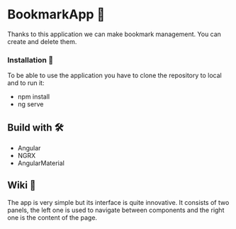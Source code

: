 # BookmarkApp 🚀

Thanks to this application we can make bookmark management. You can create and delete them.

### Installation 🔧

To be able to use the application you have to clone the repository to local and to run it:
* npm install
* ng serve

## Build with 🛠️

* Angular
* NGRX
* AngularMaterial

## Wiki 📖

The app is very simple but its interface is quite innovative. It consists of two panels, the left one is used to navigate between components and the right one is the content of the page.

